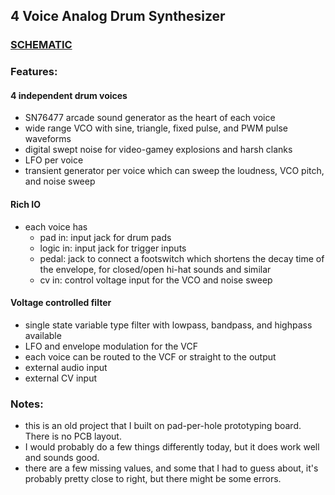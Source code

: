 ## 4 Voice Analog Drum Synthesizer

### [SCHEMATIC](X)

### Features:
#### 4 independent drum voices
- SN76477 arcade sound generator as the heart of each voice
- wide range VCO with sine, triangle, fixed pulse, and PWM pulse waveforms
- digital swept noise for video-gamey explosions and harsh clanks
- LFO per voice
- transient generator per voice which can sweep the loudness, VCO pitch, and noise sweep

#### Rich IO
- each voice has
    - pad in: input jack for drum pads
    - logic in: input jack for trigger inputs
    - pedal: jack to connect a footswitch which shortens the decay time of the envelope, for closed/open hi-hat sounds and similar
    - cv in: control voltage input for the VCO and noise sweep


#### Voltage controlled filter
- single state variable type filter with lowpass, bandpass, and highpass available
- LFO and envelope modulation for the VCF
- each voice can be routed to the VCF or straight to the output
- external audio input
- external CV input

### Notes:
- this is an old project that I built on pad-per-hole prototyping board. There is no PCB layout.
- I would probably do a few things differently today, but it does work well and sounds good.
- there are a few missing values, and some that I had to guess about, it's probably pretty close to right, but there might be some errors.
